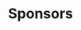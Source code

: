 ---
title: Sponsors
description: Some great tools I use on a daily basis
links:
  - title: Hugo
    description: The world's fastest framework for building websites
    website: https://gohugo.io/
    image: https://gitlab.com/uploads/-/system/project/avatar/912096/hugo.png
  - title: Brave
    description: Secure, Fast & Private Web Browser with Adblocker
    website: https://brave.com/
    image: brave-logo-2x.png
  - title: Bitwarden
    description: Open source password manager
    website: https://bitwarden.com/
    image: https://bitwarden.com/images/bitwarden-og.png
  - title: Tutanota
    description: Tutanota is the world's most secure email service, easy to use and private by design.
    website: https://tutanota.com/
    image: https://play-lh.googleusercontent.com/UBGVnr65n9hqx9-751VTo8d8l-9_bTzwcAzwXa5k-QQ-4UYKu0wY8I8v7Vzq-T4_lQ
  - title: Zettlr
    description: A Markdown Editor for the 21st Century
    website: https://www.zettlr.com/
    image: https://raw.githubusercontent.com/Zettlr/Zettlr/master/resources/icons/png/512x512.png
menu:
    main: 
        weight: -70
        params:
            icon: heart

comments: false
license: false
disableShare: true
draft: true
---